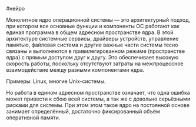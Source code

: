 #нейро 

Монолитное ядро операционной системы — это архитектурный подход, при котором все основные функции и компоненты ОС работают как единая программа в общем адресном пространстве ядра. В этой архитектуре системные сервисы, драйверы устройств, управление памятью, файловая система и другие важные части системы тесно связаны и выполняются в привилегированном режиме (пространстве ядра) с прямым доступом друг к другу. Это обеспечивает высокую скорость работы, поскольку отсутствуют затраты на межпроцессное взаимодействие между разными компонентами ядра.

Примеры: Linux, многие Unix-системы.

Но работа в едином адресном пространстве означает, что одна ошибка может привести к сбою всей системы, а так же с довольно серьёзными рисками для системы. При этом этом такое ядро на постоянной основе занимает определённый, достаточно фиксированный объём оперативной памяти.